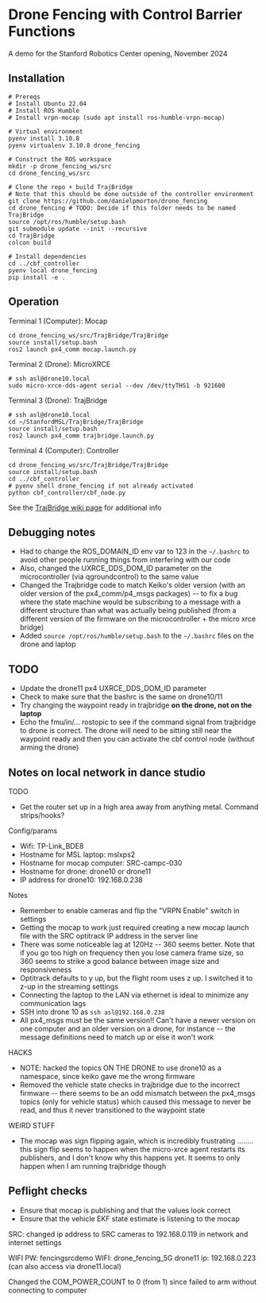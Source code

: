 # Drone Fencing with Control Barrier Functions

A demo for the Stanford Robotics Center opening, November 2024

## Installation

```
# Prereqs
# Install Ubuntu 22.04
# Install ROS Humble
# Install vrpn-mocap (sudo apt install ros-humble-vrpn-mocap)

# Virtual environment
pyenv install 3.10.8
pyenv virtualenv 3.10.8 drone_fencing

# Construct the ROS workspace
mkdir -p drone_fencing_ws/src
cd drone_fencing_ws/src

# Clone the repo + build TrajBridge
# Note that this should be done outside of the controller environment
git clone https://github.com/danielpmorton/drone_fencing
cd drone_fencing # TODO: Decide if this folder needs to be named TrajBridge
source /opt/ros/humble/setup.bash
git submodule update --init --recursive
cd TrajBridge
colcon build

# Install dependencies
cd ../cbf_controller
pyenv local drone_fencing
pip install -e .
```

## Operation

Terminal 1 (Computer): Mocap
```
cd drone_fencing_ws/src/TrajBridge/TrajBridge
source install/setup.bash
ros2 launch px4_comm mocap.launch.py
```
Terminal 2 (Drone): MicroXRCE
```
# ssh asl@drone10.local
sudo micro-xrce-dds-agent serial --dev /dev/ttyTHS1 -b 921600 
```
Terminal 3 (Drone): TrajBridge
```
# ssh asl@drone10.local
cd ~/StanfordMSL/TrajBridge/TrajBridge
source install/setup.bash
ros2 launch px4_comm trajbridge.launch.py
```
Terminal 4 (Computer): Controller
```
cd drone_fencing_ws/src/TrajBridge/TrajBridge
source install/setup.bash
cd ../cbf_controller
# pyenv shell drone_fencing if not already activated
python cbf_controller/cbf_node.py
```


See the [TrajBridge wiki page](https://github.com/StanfordMSL/TrajBridge/wiki) for additional info


## Debugging notes

- Had to change the ROS_DOMAIN_ID env var to 123 in the `~/.bashrc` to avoid other people running things from interfering with our code
- Also, changed the UXRCE_DDS_DOM_ID parameter on the microcontroller (via qgroundcontrol) to the same value
- Changed the Trajbridge code to match Keiko's older version (with an older version of the px4_comm/p4_msgs packages) -- to fix a bug where the state machine would be subscribing to a message with a different structure than what was actually being published (from a different version of the firmware on the microcontroller + the micro xrce bridge)
- Added `source /opt/ros/humble/setup.bash` to the `~/.bashrc` files on the drone and laptop

## TODO
- Update the drone11 px4 UXRCE_DDS_DOM_ID parameter
- Check to make sure that the bashrc is the same on drone10/11
- Try changing the waypoint ready in trajbridge **on the drone, not on the laptop**
- Echo the fmu/in/... rostopic to see if the command signal from trajbridge to drone is correct. The drone will need to be sitting still near the waypoint ready and then you can activate the cbf control node (without arming the drone)


## Notes on local network in dance studio

TODO
- Get the router set up in a high area away from anything metal. Command strips/hooks?

Config/params
- Wifi: TP-Link_BDE8
- Hostname for MSL laptop: mslxps2 
- Hostname for mocap computer: SRC-campc-030
- Hostname for drone: drone10 or drone11
- IP address for drone10: 192.168.0.238

Notes
- Remember to enable cameras and flip the "VRPN Enable" switch in settings
- Getting the mocap to work just required creating a new mocap launch file with the SRC optitrack IP address in the server line
- There was some noticeable lag at 120Hz -- 360 seems better. Note that if you go too high on frequency then you lose camera frame size, so 360 seems to strike a good balance between image size and responsiveness
- Optitrack defaults to y up, but the flight room uses z up. I switched it to z-up in the streaming settings
- Connecting the laptop to the LAN via ethernet is ideal to minimize any communication lags
- SSH into drone 10 as `ssh asl@192.168.0.238`
- All px4_msgs must be the same version!! Can't have a newer version on one computer and an older version on a drone, for instance -- the message definitions need to match up or else it won't work


HACKS
- NOTE: hacked the topics ON THE DRONE to use drone10 as a namespace, since keiko gave me the wrong firmware
- Removed the vehicle state checks in trajbridge due to the incorrect firmware -- there seems to be an odd mismatch between the px4_msgs topics (only for vehicle status) which caused this message to never be read, and thus it never transitioned to the waypoint state


WEIRD STUFF
- The mocap was sign flipping again, which is incredibly frustrating ........ this sign flip seems to happen when the micro-xrce agent restarts its publishers, and I don't know why this happens yet. It seems to only happen when I am running trajbridge though



## Peflight checks
- Ensure that mocap is publishing and that the values look correct
- Ensure that the vehicle EKF state estimate is listening to the mocap



SRC: changed ip address to SRC cameras to 192.168.0.119 in network and internet settings 

WIFI PW: fencingsrcdemo
WIFI: drone_fencing_5G
drone11 ip: 192.168.0.223 (can also access via drone11.local)

Changed the COM_POWER_COUNT to 0 (from 1) since failed to arm without connecting to computer